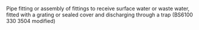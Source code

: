﻿Pipe fitting or assembly of fittings to receive surface water or waste water, fitted with a grating or sealed cover and discharging through a trap (BS6100 330 3504 modified)
